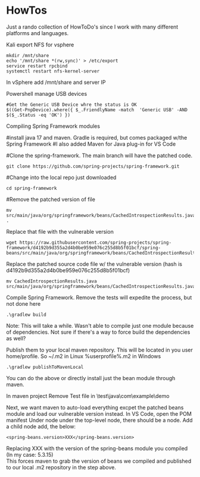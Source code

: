 # HowTos
Just a rando collection of HowToDo's since I work with many different platforms and languages.


Kali export NFS for vsphere
```
mkdir /mnt/share
echo '/mnt/share *(rw,sync)' > /etc/export
service restart rpcbind
systemctl restart nfs-kernel-server
```
In vSphere add /mnt/share and server IP

Powershell manage USB devices

```
#Get the Generic USB Device whre the status is OK
$((Get-PnpDevice).where({ $_.FriendlyName -match  'Generic USB' -AND $($_.Status -eq 'OK') })
```

Compiling Spring Framework modules

#install java 17 and maven. Gradle is required, but comes packaged w/the Spring Framework
#I also added Maven for Java plug-in for VS Code

#Clone the spring-framework. The main branch will have the patched code. 
```
git clone https://github.com/spring-projects/spring-framework.git 
```

#Change into the local repo just downloaded

```
cd spring-framework
```

#Remove the patched version of file 

```
mv src/main/java/org/springframework/beans/CachedIntrospectionResults.java .
```
Replace that file with the vulnerable version

```
wget https://raw.githubusercontent.com/spring-projects/spring-framework/d4192b9d355a2d4b0be959e076c255d8b5f01bcf/spring-beans/src/main/java/org/springframework/beans/CachedIntrospectionResults.java
```

Replace the patched source code file w/ the vulnerable version (hash is d4192b9d355a2d4b0be959e076c255d8b5f01bcf)

```
mv CachedIntrospectionResults.java src/main/java/org/springframework/beans/CachedIntrospectionResults.java
```
Compile Spring Framework. Remove the tests will expedite the process, but not done here

```
.\gradlew build
```

Note: This will take a while. Wasn't able to compile just one module because of 
dependencies. Not sure if there's a way to force build the dependencies as 
well?

Publish them to your local maven repository. This will be located in 
you user home/profile. So ~/.m2 in Linux %userprofile%\.m2 in Windows

```
.\gradlew publishToMavenLocal 
```
You can do the above or directly install just the bean module through maven.

In maven project Remove Test file in \test\java\com\example\demo

Next, we want maven to auto-load everything excpet the patched beans module and 
load our vulnerable version instead. In VS Code, open the POM manifest 
Under <description> node under the top-level <Project> node, there should be a 
<properties> node. Add a child node add, the below:

```
<spring-beans.version>XXX</spring-beans.version>
```

Replacing XXX with the version of the spring-beans module you compiled (In my case: 5.3.15)    
This forces maven to grab the version of beans we compiled and published to our local .m2 repository
in the step above.

